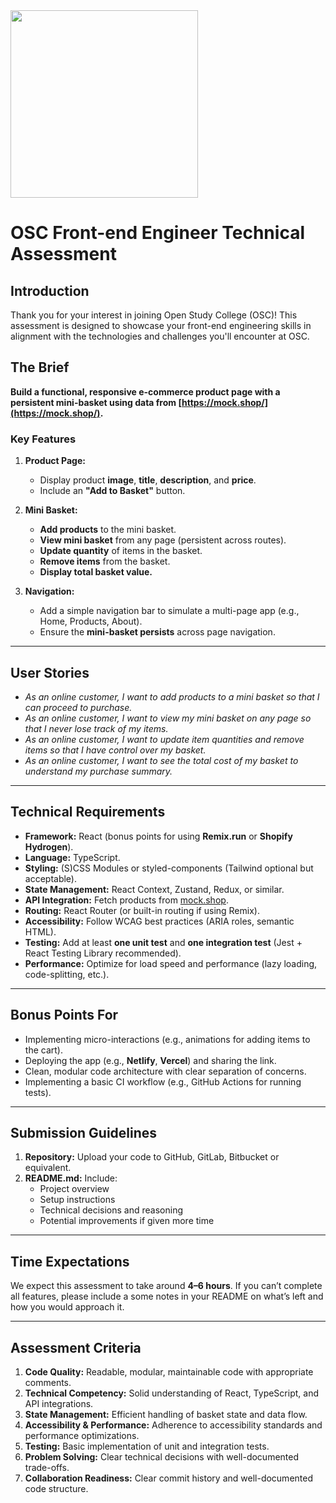 <img src="https://user-images.githubusercontent.com/1517907/231233022-7eeda0e4-c61f-4ba3-8e73-643f8b24abc6.jpg" width="300">

# OSC Front-end Engineer Technical Assessment

## Introduction

Thank you for your interest in joining Open Study College (OSC)! This assessment is designed to showcase your front-end engineering skills in alignment with the technologies and challenges you'll encounter at OSC.

## The Brief

**Build a functional, responsive e-commerce product page with a persistent mini-basket using data from [https://mock.shop/](https://mock.shop/).**

### Key Features

1. **Product Page:**
   - Display product **image**, **title**, **description**, and **price**.
   - Include an **"Add to Basket"** button.

2. **Mini Basket:**
   - **Add products** to the mini basket.
   - **View mini basket** from any page (persistent across routes).
   - **Update quantity** of items in the basket.
   - **Remove items** from the basket.
   - **Display total basket value.**

3. **Navigation:**
   - Add a simple navigation bar to simulate a multi-page app (e.g., Home, Products, About).
   - Ensure the **mini-basket persists** across page navigation.

---

## User Stories

- *As an online customer, I want to add products to a mini basket so that I can proceed to purchase.*
- *As an online customer, I want to view my mini basket on any page so that I never lose track of my items.*
- *As an online customer, I want to update item quantities and remove items so that I have control over my basket.*
- *As an online customer, I want to see the total cost of my basket to understand my purchase summary.*

---

## Technical Requirements

- **Framework:** React (bonus points for using **Remix.run** or **Shopify Hydrogen**).
- **Language:** TypeScript.
- **Styling:** (S)CSS Modules or styled-components (Tailwind optional but acceptable).
- **State Management:** React Context, Zustand, Redux, or similar.
- **API Integration:** Fetch products from [mock.shop](https://mock.shop/).
- **Routing:** React Router (or built-in routing if using Remix).
- **Accessibility:** Follow WCAG best practices (ARIA roles, semantic HTML).
- **Testing:** Add at least **one unit test** and **one integration test** (Jest + React Testing Library recommended).
- **Performance:** Optimize for load speed and performance (lazy loading, code-splitting, etc.).

---

## Bonus Points For

- Implementing micro-interactions (e.g., animations for adding items to the cart).
- Deploying the app (e.g., **Netlify**, **Vercel**) and sharing the link.
- Clean, modular code architecture with clear separation of concerns.
- Implementing a basic CI workflow (e.g., GitHub Actions for running tests).

---

## Submission Guidelines

1. **Repository:** Upload your code to GitHub, GitLab, Bitbucket or equivalent.
2. **README.md:** Include:
   - Project overview
   - Setup instructions
   - Technical decisions and reasoning
   - Potential improvements if given more time

---

## Time Expectations

We expect this assessment to take around **4–6 hours**. If you can’t complete all features, please include a some notes in your README on what’s left and how you would approach it.

---

## Assessment Criteria

1. **Code Quality:** Readable, modular, maintainable code with appropriate comments.
2. **Technical Competency:** Solid understanding of React, TypeScript, and API integrations.
3. **State Management:** Efficient handling of basket state and data flow.
4. **Accessibility & Performance:** Adherence to accessibility standards and performance optimizations.
5. **Testing:** Basic implementation of unit and integration tests.
6. **Problem Solving:** Clear technical decisions with well-documented trade-offs.
7. **Collaboration Readiness:** Clear commit history and well-documented code structure.


